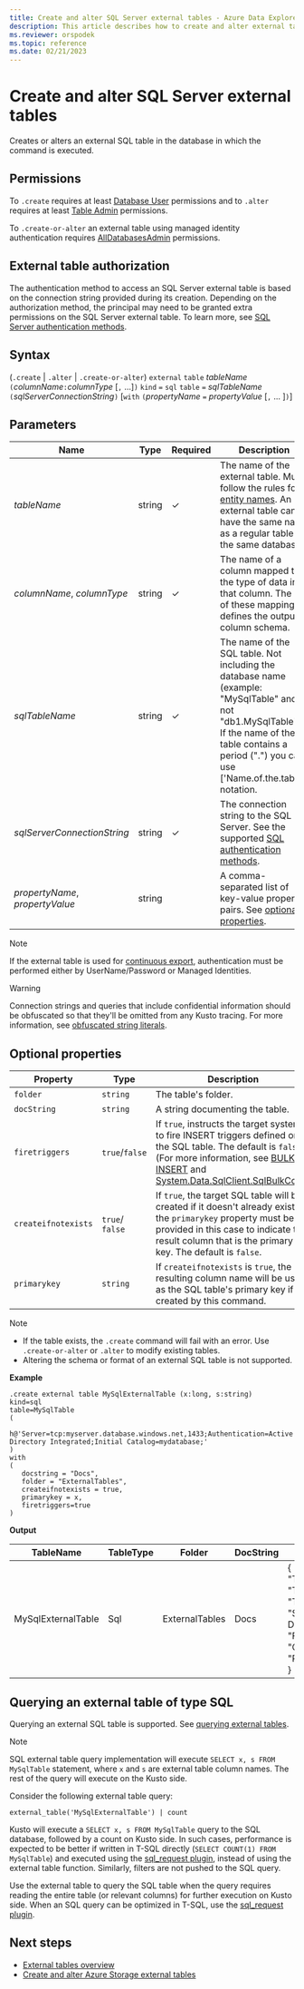 ```yaml
---
title: Create and alter SQL Server external tables - Azure Data Explorer
description: This article describes how to create and alter external tables based on SQL Server tables.
ms.reviewer: orspodek
ms.topic: reference
ms.date: 02/21/2023
---
```


# Create and alter SQL Server external tables

Creates or alters an external SQL table in the database in which the command is executed.

## Permissions

To `.create` requires at least [Database User](../management/access-control/role-based-access-control.md) permissions and to `.alter` requires at least [Table Admin](../management/access-control/role-based-access-control.md) permissions.

To `.create-or-alter` an external table using managed identity authentication requires [AllDatabasesAdmin](../management/access-control/role-based-access-control.md) permissions.

## External table authorization

The authentication method to access an SQL Server external table is based on the connection string provided during its creation. Depending on the authorization method, the principal may need to be granted extra permissions on the SQL Server external table. To learn more, see [SQL Server authentication methods](../../api/connection-strings/sql-authentication-methods.md).

## Syntax

(`.create` | `.alter` | `.create-or-alter`) `external` `table` *tableName* `(`*columnName*`:`*columnType* [`,` ...]`)` `kind` `=` `sql` `table` `=` *sqlTableName* `(`*sqlServerConnectionString*`)` [`with` `(`*propertyName* `=` *propertyValue* [`,` ... ]`)`]

## Parameters

| Name | Type | Required | Description |
|--|--|--|--|
| *tableName* | string | &check; | The name of the external table. Must follow the rules for [entity names](../query/schema-entities/entity-names.md). An external table can't have the same name as a regular table in the same database.|
| *columnName*, *columnType* | string | &check; | The name of a column mapped to the type of data in that column. The list of these mappings defines the output column schema.|
|*sqlTableName*| string | &check; | The name of the SQL table. Not including the database name (example: "MySqlTable" and not "db1.MySqlTable"). If the name of the table contains a period (".") you can use ['Name.of.the.table'] notation.|
| *sqlServerConnectionString*| string |&check;| The connection string to the SQL Server. See the supported [SQL authentication methods](../api/connection-strings/sql-authentication-methods.md).|
| *propertyName*, *propertyValue* | string | | A comma-separated list of key-value property pairs. See [optional properties](#optional-properties).|

> [!NOTE]
> If the external table is used for [continuous export](data-export/continuous-data-export.md), authentication must be performed either by UserName/Password or Managed Identities.

> [!WARNING]
> Connection strings and queries that include confidential information should be obfuscated so that they'll be omitted from any Kusto tracing. For more information, see [obfuscated string literals](../query/scalar-data-types/string.md#obfuscated-string-literals).

## Optional properties

| Property            | Type            | Description                          |
|---------------------|-----------------|---------------------------------------------------------------------------------------------------|
| `folder`            | `string`        | The table's folder.                  |
| `docString`         | `string`        | A string documenting the table.      |
| `firetriggers`      | `true`/`false`  | If `true`, instructs the target system to fire INSERT triggers defined on the SQL table. The default is `false`. (For more information, see [BULK INSERT](/sql/t-sql/statements/bulk-insert-transact-sql) and [System.Data.SqlClient.SqlBulkCopy](/dotnet/api/system.data.sqlclient.sqlbulkcopy)) |
| `createifnotexists` | `true`/ `false` | If `true`, the target SQL table will be created if it doesn't already exist; the `primarykey` property must be provided in this case to indicate the result column that is the primary key. The default is `false`.  |
| `primarykey`        | `string`        | If `createifnotexists` is `true`, the resulting column name will be used as the SQL table's primary key if it is created by this command.                  |

> [!NOTE]
> * If the table exists, the `.create` command will fail with an error. Use `.create-or-alter` or `.alter` to modify existing tables. 
> * Altering the schema or format of an external SQL table is not supported.

**Example** 

```kusto
.create external table MySqlExternalTable (x:long, s:string) 
kind=sql
table=MySqlTable
( 
   h@'Server=tcp:myserver.database.windows.net,1433;Authentication=Active Directory Integrated;Initial Catalog=mydatabase;'
)
with 
(
   docstring = "Docs",
   folder = "ExternalTables", 
   createifnotexists = true,
   primarykey = x,
   firetriggers=true
)  
```

**Output**

| TableName   | TableType | Folder         | DocString | Properties                            |
|-------------|-----------|----------------|-----------|---------------------------------------|
| MySqlExternalTable | Sql       | ExternalTables | Docs      | {<br>  "TargetEntityKind": "sqltable`",<br>  "TargetEntityName": "MySqlTable",<br>  "TargetEntityConnectionString": "Server=tcp:myserver.database.windows.net,1433;Authentication=Active Directory Integrated;Initial Catalog=mydatabase;",<br>  "FireTriggers": true,<br>  "CreateIfNotExists": true,<br>  "PrimaryKey": "x"<br>} |

## Querying an external table of type SQL

Querying an external SQL table is supported. See [querying external tables](../../data-lake-query-data.md). 

> [!Note]
> SQL external table query implementation will execute `SELECT x, s FROM MySqlTable` statement, where `x` and `s` are external table column names. The rest of the query will execute on the Kusto side.

Consider the following external table query: 

```kusto
external_table('MySqlExternalTable') | count
```

Kusto will execute a `SELECT x, s FROM MySqlTable` query to the SQL database, followed by a count on Kusto side. 
In such cases, performance is expected to be better if written in T-SQL directly (`SELECT COUNT(1) FROM MySqlTable`) 
and executed using the [sql_request plugin](../query/sqlrequestplugin.md), instead of using the external table function. 
Similarly, filters are not pushed to the SQL query.  

Use the external table to query the SQL table when the query requires reading the entire table (or relevant columns) for further execution on Kusto side. 
When an SQL query can be optimized in T-SQL, use the [sql_request plugin](../query/sqlrequestplugin.md).

## Next steps

* [External tables overview](../query/schema-entities/externaltables.md)
* [Create and alter Azure Storage external tables](external-tables-azurestorage-azuredatalake.md)

